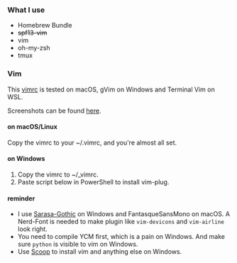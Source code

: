 ### What I use

- Homebrew Bundle
- ~~spf13-vim~~
- vim
- oh-my-zsh
- tmux

### Vim

This [vimrc](https://github.com/yzlnew/dotfiles/blob/master/vimrc) is tested on macOS, gVim on Windows and Terminal Vim on WSL.

Screenshots can be found [here](https://yellow-stone.club/blog/2019-01-28-vimrc/).

#### on macOS/Linux

Copy the vimrc to your ~/.vimrc, and you're almost all set.

#### on Windows

1. Copy the vimrc to ~/\_vimrc.
2. Paste script below in PowerShell to install vim-plug.

<script src="https://gist.github.com/yzlnew/dae21e149e713662aec77ae7aa6ae90c.js"></script>

#### reminder

- I use [Sarasa-Gothic](https://github.com/be5invis/Sarasa-Gothic) on Windows and FantasqueSansMono on macOS. A Nerd-Font is needed
  to make plugin like `vim-devicons` and `vim-airline` look right.
- You need to compile YCM first, which is a pain on Windows. And make sure `python` is visible to vim on Windows.
- Use [Scoop](https://github.com/lukesampson/scoop) to install vim and anything else on Windows.
